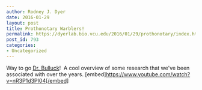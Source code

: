 ```yaml
---
author: Rodney J. Dyer
date: 2016-01-29
layout: post
title: Prothonotary Warblers!
permalink: https://dyerlab.bio.vcu.edu/2016/01/29/prothonotary/index.html
post_id: 793
categories: 
- Uncategorized
---
```

Way to go 
[Dr. Bulluck](http://rampages.us/bullucklab/)!  A cool overview of some research that we've been associated with over the years.
[embed]https://www.youtube.com/watch?v=nR3P1d3PI04[/embed]
